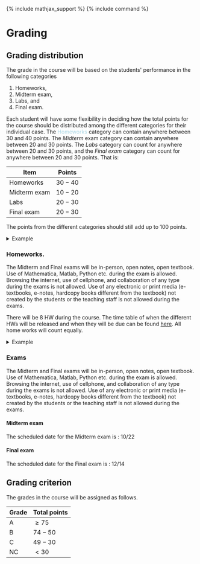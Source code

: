 {% include mathjax_support %}
{% include command %}
<!-- AB_TODO: go through this section and see if everything is to your liking -->
<!-- AB_to_HK:  -->
# Grading

## Grading distribution


The grade in the course will be based on the students' performance in the following categories 

1. Homeworks, 
2. Midterm exam, 
3. Labs, and 
4. Final exam. 
 
Each student will have some flexibility in deciding how the total points for the course should be distributed among the different categories for their individual case. The <font color='LightBlue'>Homeworks</font>
 category can contain anywhere between 30 and 40 points. The  _Midterm_ exam category can contain anywhere between 20 and 30 points. The _Labs_ category can count for anywhere between 20 and 30 points, and the _Final exam_  category can count for anywhere between 20 and 30 points. That is:

| Item         | Points  |
|--------------|---------|
| Homeworks    | $30-40$ |
| Midterm exam | $10-20$ | 
| Labs         | $20-30$  |
| Final exam   | $20-30$  |

<!-- Originally the midterm was for 20-30, changed it to 10-20 -->

The points from the different categories should still add up to 100 points.  


<details><summary> Example </summary>

For example, a student, named Andreia, might decide to have their Homeworks count for 35 points their Midterm for 12 points, their labs for 28 points and their final exam 25 points. The total points is 35+12+28+25=100

</details>

<!--SK_AB_Question:  Sayaka, Andrew: Are the letter grades  in undergraduate courses typically based on absolute points, or on a relative performance of the students, i.e.,  the top 10% of the students get an A, etc.? Which do students prefer? I would to choose the option that the students would prefer. I think if I were a student I would prefer absolute grading.  -->




###  Homeworks.

The Midterm and Final exams will be in-person, open notes, open textbook. Use of Mathematica, Matlab, Python etc. during the exam is allowed. Browsing the internet, use of cellphone, and collaboration of any type during the exams is not allowed. Use of any electronic or print media (e-textbooks, e-notes, hardcopy books different from the textbook) not created by the students or the teaching staff is not allowed during the exams.  

There will be 8 HW during the course. The time table of when the different HWs will be released and when they will be due can be found [here](../CourseInformation/Homeworks.md). All home works will count equally. 


<details><summary> Example </summary>


Continuing from the  previous example. Say there were 10 homeworks during the course. Say that during each of the homeworks count for 100 points.  Andreia gets the following scores. 

| Homeworks | Score   |
|-----------|---------|
| HW 1     | 92/100  |
| HW 2      | 90/100  |
| HW 3      | 30/100  |
| HW 4      | 40/100  |
| HW 5      | 75/100  |
| HW 6      | 98/100  |
| HW 7      | 100/100 |
| HW 8      | 65/100  |
| HW 9      | 95/100  |
| HW 10      | 85/100  |


Let's arrange the above score, with best scores  on the top

| Homeworks | Score   |
|-----------|---------|
| HW 7      | 100/100 |
| HW 6      | 98/100  |
| HW 9      | 95/100  |
| HW 1      | 92/100  |
| HW 2      | 90/100  |
| HW 10     | 85/100  |
| HW 5      | 75/100  |
| HW 8      | 65/100  |
| HW 4      | 40/100  |
| HW 3      | 30/100  |



</details>

### Exams 

The Midterm and Final exams will be in-person, open notes, open textbook. Use of Mathematica, Matlab, Python etc. during the exam is allowed. Browsing the internet, use of cellphone, and collaboration of any type during the exams is not allowed. Use of any electronic or print media (e-textbooks, e-notes, hardcopy books different from the textbook) not created by the students or the teaching staff is not allowed during the exams.  

#### Midterm exam

The scheduled date for the Midterm exam is : 10/22

<!-- AB_TODO: Andrew add in the missing information above marked as XXYY-->

#### Final exam

The scheduled date for the Final exam is : 12/14

<!-- AB_TODO: Andrew add in the missing information above marked as XXYY -->


## Grading criterion

The grades in the course will be assigned as follows.

| Grade | Total points |
|-------|--------------|
| A     | $\ge 75$     |
| B     | $74-50$      |
| C     | $49-30$      |
| NC    | $<30$        |

<!-- SK_TODO: Sayaka what do you think about the above grading policy. -->
<!-- : -->